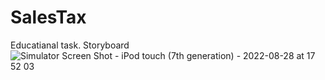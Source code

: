 # SalesTax
Educatianal task. Storyboard
![Simulator Screen Shot - iPod touch (7th generation) - 2022-08-28 at 17 52 03](https://user-images.githubusercontent.com/40612180/187080294-ec901687-f172-438f-a20f-509b411de8e4.png)
